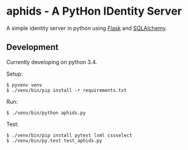 aphids - A PytHon IDentity Server
=================================

A simple identity server in python using [Flask][] and [SQLAlchemy][].

[Flask]: http://flask.pocoo.org/
[SQLAlchemy]: http://www.sqlalchemy.org/


Development
-----------

Currently developing on python 3.4.

Setup:

```
$ pyvenv venv
$ ./venv/bin/pip install -r requirements.txt
```

Run:

```
$ ./venv/bin/python aphids.py
```

Test:

```
$ ./venv/bin/pip install pytest lxml cssselect
$ ./venv/bin/py.test test_aphids.py
```
